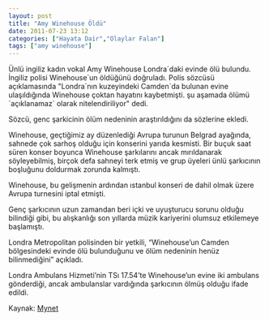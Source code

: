 ```yaml
---
layout: post
title: "Amy Winehouse Öldü"
date: 2011-07-23 13:12
categories: ["Hayata Dair","Olaylar Falan"]
tags: ["amy winehouse"]
---
```


Ünlü ingiliz kadın vokal Amy Winehouse Londra´daki evinde ölü bulundu. İngiliz polisi Winehouse´un öldüğünü doğruladı.
Polis sözcüsü açıklamasında "Londra´nın kuzeyindeki Camden´da bulunan evine ulaşıldığında Winehouse çoktan hayatını kaybetmişti. şu aşamada ölümü ´açıklanamaz´ olarak nitelendiriliyor" dedi.

Sözcü, genc şarkicinin ölüm nedeninin araştırıldığını da sözlerine ekledi.

Winehouse, geçtiğimiz ay düzenlediği Avrupa turunun Belgrad ayağında, sahnede çok sarhoş olduğu için konserini yarıda kesmisti.
Bir buçuk saat süren konser boyunca Winehouse şarkılarını ancak mırıldanarak söyleyebilmiş, birçok defa sahneyi terk etmiş ve grup üyeleri ünlü şarkıcının boşluğunu doldurmak zorunda kalmıştı.

Winehouse, bu gelişmenin ardından ıstanbul konseri de dahil olmak üzere Avrupa turnesini iptal etmişti.

Genç şarkıcının uzun zamandan beri içki ve uyuşturucu sorunu olduğu bilindiği gibi, bu alışkanlığı son yıllarda müzik kariyerini olumsuz etkilemeye başlamıştı.

Londra Metropolitan polisinden bir yetkili, “Winehouse’un Camden bölgesindeki evinde ölü bulunduğunu ve ölüm nedeninin henüz bilinmediğini” açıkladı.

Londra Ambulans Hizmeti’nin TSı 17.54’te Winehouse’un evine iki ambulans gönderdiği, ancak ambulanslar vardığında şarkıcının ölmüş olduğu ifade edildi.

Kaynak: [Mynet](http://haber.mynet.com/detay/dunya/flasamy-winehouse-oldu/583331)
